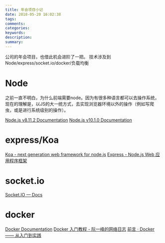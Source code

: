 ```yaml
---
title: 年会项目小记
date: 2018-05-20 16:02:38
tags:
comments:
categories:
keywords:
description:
summary:
---
```


公司的年会项目，也借此机会进阶了一把。
技术涉及到 Node/express/socket.io/docker/负载均衡

<!-- more -->

# Node
之前一直不明白，为什么前端需要node。因为有很多种语言都可以去操作系统，现在的理解是，以JS的大一统方式，去实现浏览器环境以外的操作（例如写爬虫，或是进行系统级别的操作）。

[Node.js v8.11.2 Documentation](https://nodejs.org/dist/latest-v8.x/docs/api/)
[Node.js v10.1.0 Documentation](https://nodejs.org/dist/latest-v10.x/docs/api/)

# express/Koa

[Koa - next generation web framework for node.js](https://koajs.com/)
[Express - Node.js Web 应用程序框架](http://expressjs.com/zh-cn/)

# socket.io
[Socket.IO  —  Docs](https://socket.io/docs/)

# docker
[Docker Documentation](https://docs.docker.com/)
[Docker 入门教程 - 阮一峰的网络日志](http://www.ruanyifeng.com/blog/2018/02/docker-tutorial.html)
[前言 · Docker —— 从入门到实践](https://yeasy.gitbooks.io/docker_practice/)